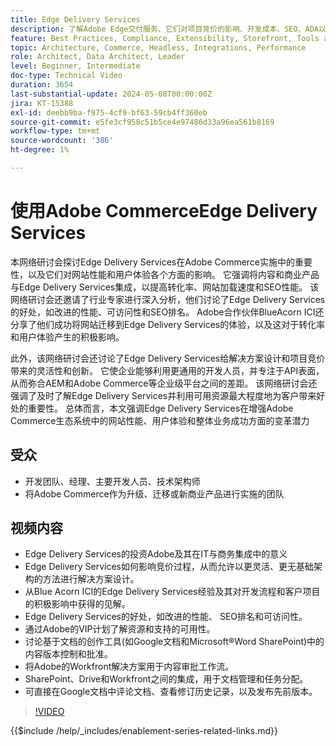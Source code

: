 ```yaml
---
title: Edge Delivery Services
description: 了解Adobe Edge交付服务、它们对项目竞价的影响、开发成本、SEO、ADA以及个性化体验的潜力。
feature: Best Practices, Compliance, Extensibility, Storefront, Tools and External Services
topic: Architecture, Commerce, Headless, Integrations, Performance
role: Architect, Data Architect, Leader
level: Beginner, Intermediate
doc-type: Technical Video
duration: 3654
last-substantial-update: 2024-05-08T00:00:00Z
jira: KT-15388
exl-id: deebb9ba-f975-4cf9-bf63-59cb4ff360eb
source-git-commit: e5fe3cf958c51b5ce4e97486d33a96ea561b8169
workflow-type: tm+mt
source-wordcount: '386'
ht-degree: 1%

---
```


# 使用Adobe CommerceEdge Delivery Services

本网络研讨会探讨Edge Delivery Services在Adobe Commerce实施中的重要性，以及它们对网站性能和用户体验各个方面的影响。 它强调将内容和商业产品与Edge Delivery Services集成，以提高转化率、网站加载速度和SEO性能。 该网络研讨会还邀请了行业专家进行深入分析，他们讨论了Edge Delivery Services的好处，如改进的性能、可访问性和SEO排名。 Adobe合作伙伴BlueAcorn ICI还分享了他们成功将网站迁移到Edge Delivery Services的体验，以及这对于转化率和用户体验产生的积极影响。

此外，该网络研讨会还讨论了Edge Delivery Services给解决方案设计和项目竞价带来的灵活性和创新。 它使企业能够利用更通用的开发人员，并专注于API表面，从而弥合AEM和Adobe Commerce等企业级平台之间的差距。 该网络研讨会还强调了及时了解Edge Delivery Services并利用可用资源最大程度地为客户带来好处的重要性。 总体而言，本文强调Edge Delivery Services在增强Adobe Commerce生态系统中的网站性能、用户体验和整体业务成功方面的变革潜力

## 受众

* 开发团队、经理、主要开发人员、技术架构师
* 将Adobe Commerce作为升级、迁移或新商业产品进行实施的团队

## 视频内容

* Edge Delivery Services的投资Adobe及其在IT与商务集成中的意义
* Edge Delivery Services如何影响竞价过程，从而允许以更灵活、更无基础架构的方法进行解决方案设计。
* 从Blue Acorn ICI的Edge Delivery Services经验及其对开发流程和客户项目的积极影响中获得的见解。
* Edge Delivery Services的好处，如改进的性能、 SEO排名和可访问性。
* 通过Adobe的VIP计划了解资源和支持的可用性。
* 讨论基于文档的创作工具(如Google文档和Microsoft®Word SharePoint)中的内容版本控制和批准。
* 将Adobe的Workfront解决方案用于内容审批工作流。
* SharePoint、Drive和Workfront之间的集成，用于文档管理和任务分配。
* 可直接在Google文档中评论文档、查看修订历史记录，以及发布先前版本。


>[!VIDEO](https://video.tv.adobe.com/v/3429059?learn=on)

{{$include /help/_includes/enablement-series-related-links.md}}
